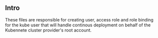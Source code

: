## Intro
These files are responsible for creating user, access role and role binding for the kube user that will handle continous deployment on behalf of the Kubennete cluster provider's root account.